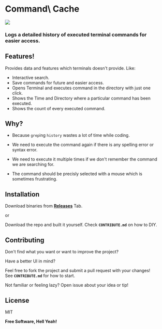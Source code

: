 # Command\ Cache

![](https://i.imgur.com/KBQf4Nk.png)

### Logs a detailed history of executed terminal commands for easier access.


## Features!
Provides data and features which terminals doesn't provide. Like:

- Interactive search.
- Save commands for future and easier access.
- Opens Terminal and executes command in the directory with just one click.
- Shows the Time and Directory where a particular command has been executed.
- Shows the count of every executed command.

## Why?

- Because `grep`ing `history` wastes a lot of time while coding. 

- We need to execute the command again if there is any spelling error or syntax error.

- We need to execute it multiple times if we don't remember the command we are searching for.

- The command should be precisly selected with a mouse which is sometimes frustrating.


## Installation

Download binaries from [**Releases**](https://github.com/SkrewEverything/Command-Cache/releases) Tab.

or

Download the repo and built it yourself. Check **`CONTRIBUTE.md`** on how to DIY.

## Contributing

Don't find what you want or want to improve the project?

Have a better UI in mind?

Feel free to fork the project and submit a pull request with your changes! See **`CONTRIBUTE.md`** for how to start.

Not familiar or feeling lazy? Open issue about your idea or tip!

License
----

MIT


**Free Software, Hell Yeah!**

